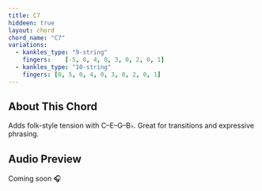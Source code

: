 ```yaml
---
title: C7
hiddeen: true
layout: chord
chord_name: "C7"
variations:
  - kankles_type: "9-string"
    fingers:    [-5, 0, 4, 0, 3, 0, 2, 0, 1]
  - kankles_type: "10-string"
    fingers: [0, 5, 0, 4, 0, 3, 0, 2, 0, 1]
---
```


## About This Chord

Adds folk-style tension with C–E–G–B♭. Great for transitions and expressive phrasing.

## Audio Preview

Coming soon 🎧
